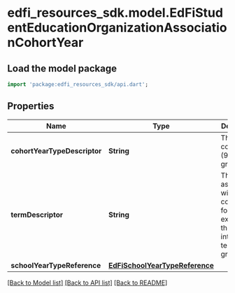 # edfi_resources_sdk.model.EdFiStudentEducationOrganizationAssociationCohortYear

## Load the model package
```dart
import 'package:edfi_resources_sdk/api.dart';
```

## Properties
Name | Type | Description | Notes
------------ | ------------- | ------------- | -------------
**cohortYearTypeDescriptor** | **String** | The type of cohort year (9th grade, graduation). | 
**termDescriptor** | **String** | The term associated with the cohort year; for example, the intended term of graduation. | [optional] 
**schoolYearTypeReference** | [**EdFiSchoolYearTypeReference**](EdFiSchoolYearTypeReference.md) |  | 

[[Back to Model list]](../README.md#documentation-for-models) [[Back to API list]](../README.md#documentation-for-api-endpoints) [[Back to README]](../README.md)


